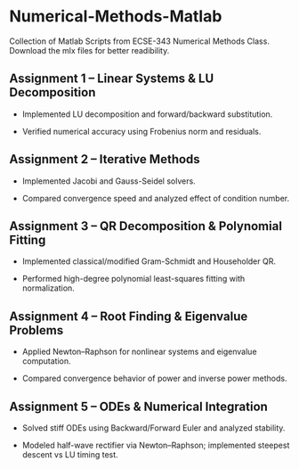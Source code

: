 # Numerical-Methods-Matlab

Collection of Matlab Scripts from ECSE-343 Numerical Methods Class. Download the mlx files for better readibility.

## Assignment 1 – Linear Systems & LU Decomposition

- Implemented LU decomposition and forward/backward substitution.

- Verified numerical accuracy using Frobenius norm and residuals.

## Assignment 2 – Iterative Methods

- Implemented Jacobi and Gauss-Seidel solvers.

- Compared convergence speed and analyzed effect of condition number.

## Assignment 3 – QR Decomposition & Polynomial Fitting

- Implemented classical/modified Gram-Schmidt and Householder QR.

- Performed high-degree polynomial least-squares fitting with normalization.

## Assignment 4 – Root Finding & Eigenvalue Problems

- Applied Newton–Raphson for nonlinear systems and eigenvalue computation.

- Compared convergence behavior of power and inverse power methods.

## Assignment 5 – ODEs & Numerical Integration

- Solved stiff ODEs using Backward/Forward Euler and analyzed stability.

- Modeled half-wave rectifier via Newton–Raphson; implemented steepest descent vs LU timing test.
